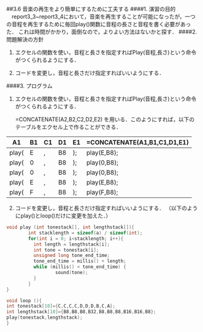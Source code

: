 ##3.6 音楽の再生をより簡単にするために工夫する
####1.	演習の目的
　report3_3~report3_4において，音楽を再生することが可能になったが，一つの音程を再生するために毎回play()関数に音程の長さと音程を書く必要があった．
 これは時間がかかり，面倒なので，よりよい方法はないかと探す．
####2.	問題解決の方針

1. エクセルの関数を使い，音程と長さを指定すればPlay(音程,長さ)という命令がつくられるようにする．

2. コードを変更し，音程と長さだけ指定すればいいようにする．

####3.	プログラム

1. エクセルの関数を使い，音程と長さを指定すればPlay(音程,長さ)という命令がつくられるようにする．

    =CONCATENATE(A2,B2,C2,D2,E2)
を用いる．このようにすれば，以下のテーブルをエクセル上で作ることができる．

| A1 	| B1 	| C1 	| D1 	| E1  |=CONCATENATE(A1,B1,C1,D1,E1) 	|
|----	|----	|----	|----	|-----|-------------------------	    |
|play(|E    |,    |B8   |);   |play(E,B8);|
|play(|0    |,    |B8   |);   |play(0,B8);|
|play(|0    |,    |B8   |);   |play(0,B8);|
|play(|E    |,    |B8   |);   |play(E,B8);|
|play(|F    |,    |B8   |);   |play(F,B8);|

2. コードを変更し，音程と長さだけ指定すればいいようにする．
（以下のようにplay()とloop()だけに変更を加えた．）

```c
void play (int tonestack[], int lengthstack[]){
        int stacklength = sizeof(a) / sizeof(int);
        for(int i = 0; i<stacklength; i++){
          int length = lengthstack[i];
          int tone = tonestack[i];
          unsigned long tone_end_time;
          tone_end_time = millis() + length;
          while (millis() < tone_end_time) {
                  sound(tone);
          }
        }
}
```

```c
void loop (){
int tonestack[10]={C,C,C,C,D,D,D,B,C,A};
int lengthstack[10]={B8,B8,B8,B32,B8,B8,B8,B16,B16,B8};
play(tonestack,lengthstack);
}
```




